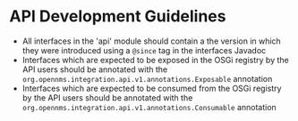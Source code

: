 
# API Development Guidelines

* All interfaces in the 'api' module should contain a the version in which they were introduced using a `@since` tag in the interfaces Javadoc
* Interfaces which are expected to be exposed in the OSGi registry by the API users should be annotated with the `org.opennms.integration.api.v1.annotations.Exposable` annotation
* Interfaces which are expected to be consumed from the OSGi registry by the API users should be annotated with the `org.opennms.integration.api.v1.annotations.Consumable` annotation
